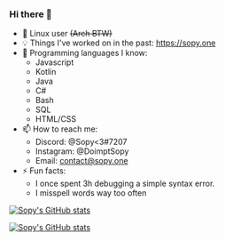 ### Hi there 👋

- 🐧 Linux user ~~(Arch BTW)~~
- 💡 Things I've worked on in the past: https://sopy.one
- 📘 Programming languages I know: 
  - Javascript
  - Kotlin
  - Java
  - C#
  - Bash
  - SQL
  - HTML/CSS
- 📫 How to reach me: 
  - Discord: @Sopy<3#7207
  - Instagram: @DoimptSopy
  - Email: contact@sopy.one
- ⚡ Fun facts: 
  - I once spent 3h debugging a simple syntax error.
  - I misspell words way too often

[![Sopy's GitHub stats](https://github-readme-stats.vercel.app/api?username=sopyb&show_icons=true&theme=midnight-purple&custom_title=Sopy's+GitHub+stats)](https://github.com/anuraghazra/github-readme-stats)

[![Sopy's GitHub stats](https://github-readme-stats.vercel.app/api/top-langs/?username=sopyb&langs_count=4&layout=compact&hide=html,css&theme=midnight-purple)](https://github.com/anuraghazra/github-readme-stats)
